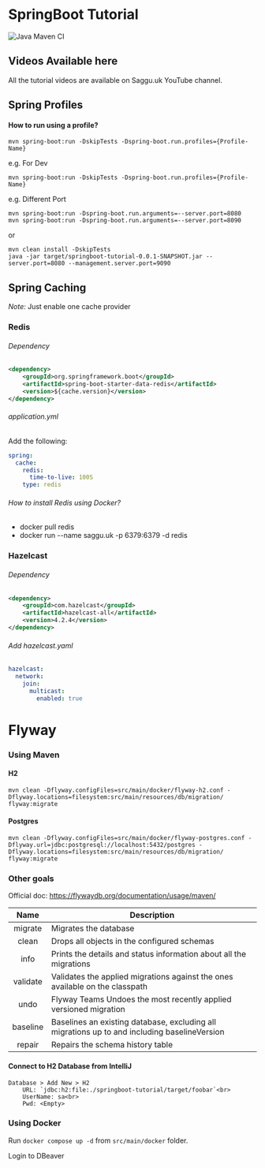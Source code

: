 # SpringBoot Tutorial
![Java Maven CI](https://github.com/jssaggu/springboot-tutorial/actions/workflows/maven.yml/badge.svg)

## Videos Available here
All the tutorial videos are available on Saggu.uk YouTube channel.


## Spring Profiles

#### How to run using a profile?

```
mvn spring-boot:run -DskipTests -Dspring-boot.run.profiles={Profile-Name}
```

e.g. For Dev

```
mvn spring-boot:run -DskipTests -Dspring-boot.run.profiles={Profile-Name}
```

e.g. Different Port

```
mvn spring-boot:run -Dspring-boot.run.arguments=--server.port=8080
mvn spring-boot:run -Dspring-boot.run.arguments=--server.port=8090
```

or

```
mvn clean install -DskipTests
java -jar target/springboot-tutorial-0.0.1-SNAPSHOT.jar --server.port=8080 --management.server.port=9090
```

## Spring Caching

*Note:* Just enable one cache provider

### Redis

###### Dependency
```xml
<dependency>
    <groupId>org.springframework.boot</groupId>
    <artifactId>spring-boot-starter-data-redis</artifactId>
    <version>${cache.version}</version>
</dependency>
```

###### application.yml
Add the following: 
```yaml
spring:
  cache:
    redis:
      time-to-live: 100S
    type: redis
```

###### How to install Redis using Docker?

* docker pull redis
* docker run --name saggu.uk -p 6379:6379 -d redis

### Hazelcast

###### Dependency
```xml
<dependency>
    <groupId>com.hazelcast</groupId>
    <artifactId>hazelcast-all</artifactId>
    <version>4.2.4</version>
</dependency>
```

###### Add hazelcast.yaml
```yaml
hazelcast:
  network:
    join:
      multicast:
        enabled: true
```

# Flyway

### Using Maven

#### H2
 `mvn clean -Dflyway.configFiles=src/main/docker/flyway-h2.conf -Dflyway.locations=filesystem:src/main/resources/db/migration/ flyway:migrate`
#### Postgres
 `mvn clean -Dflyway.configFiles=src/main/docker/flyway-postgres.conf -Dflyway.url=jdbc:postgresql://localhost:5432/postgres -Dflyway.locations=filesystem:src/main/resources/db/migration/ flyway:migrate`

### Other goals 
Official doc: https://flywaydb.org/documentation/usage/maven/

|   Name   | Description                                                                                  |
|:--------:|----------------------------------------------------------------------------------------------|
| migrate  | Migrates the database                                                                        |
|  clean   | Drops all objects in the configured schemas                                                  |
|   info   | Prints the details and status information about all the migrations                           |
| validate | Validates the applied migrations against the ones available on the classpath                 |
|   undo   | Flyway Teams 	Undoes the most recently applied versioned migration                           |
| baseline | Baselines an existing database, excluding all migrations up to and including baselineVersion |
|  repair  | Repairs the schema history table                                                             |

#### Connect to H2 Database from IntelliJ
    Database > Add New > H2
        URL: `jdbc:h2:file:./springboot-tutorial/target/foobar`<br>
        UserName: sa<br>
        Pwd: <Empty>

 ### Using Docker

Run `docker compose up -d` from `src/main/docker` folder.

Login to DBeaver